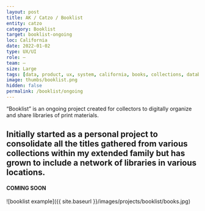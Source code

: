 ```yaml
---
layout: post
title: AK / Catzo / Booklist
entity: catzo
category: Booklist
target: booklist-ongoing
loc: California
date: 2022-01-02
type: UX/UI
role: –
team: –
size: Large
tags: [data, product, ux, system, california, books, collections, database, css, personal, ongoing]
image: thumbs/booklist.png
hidden: false
permalink: /booklist/ongoing
---
```


<div class="bg_color_none">
<div class="large_words">
“Booklist” is an ongoing project created for collectors to digitally organize and share libraries of print materials.
</div>
</div>


## Initially started as a personal project to consolidate all the titles gathered from various collections within my extended family but has grown to include a network of libraries in various locations.

#### COMING SOON


![booklist example]({{ site.baseurl }}/images/projects/booklist/books.jpg)

